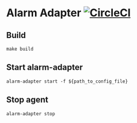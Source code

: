 
# Alarm Adapter [![CircleCI](https://circleci.com/gh/lodastack/agent.svg?style=svg&circle-token=b26ad578124d061da19fb8cd796bc12b0d1393bd)](https://circleci.com/gh/lodastack/agent)

## Build

    make build
    
## Start alarm-adapter
    
    alarm-adapter start -f ${path_to_config_file}

## Stop agent

    alarm-adapter stop